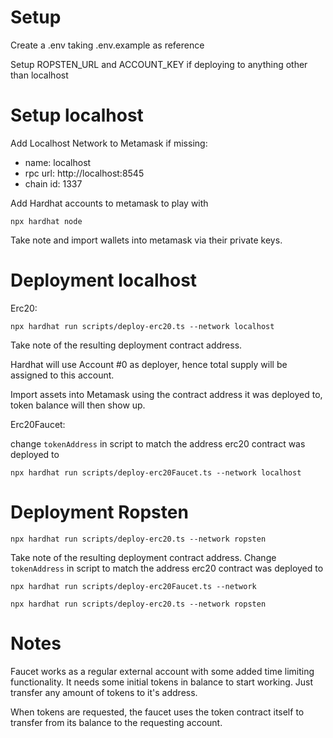 # Setup

Create a .env taking .env.example as reference

Setup ROPSTEN_URL and ACCOUNT_KEY if deploying to anything other than localhost

# Setup localhost

Add Localhost Network to Metamask if missing:

- name: localhost
- rpc url: http://localhost:8545
- chain id: 1337

Add Hardhat accounts to metamask to play with

```
npx hardhat node
```

Take note and import wallets into metamask via their private keys.

# Deployment localhost

Erc20:

```
npx hardhat run scripts/deploy-erc20.ts --network localhost
```

Take note of the resulting deployment contract address.

Hardhat will use Account #0 as deployer, hence total supply will be assigned to this account.

Import assets into Metamask using the contract address it was deployed to, token balance will then show up.

Erc20Faucet:

change `tokenAddress` in script to match the address erc20 contract was deployed to

```
npx hardhat run scripts/deploy-erc20Faucet.ts --network localhost
```

# Deployment Ropsten

```
npx hardhat run scripts/deploy-erc20.ts --network ropsten
```

Take note of the resulting deployment contract address.
Change `tokenAddress` in script to match the address erc20 contract was deployed to

```
npx hardhat run scripts/deploy-erc20Faucet.ts --network
```

```
npx hardhat run scripts/deploy-erc20.ts --network ropsten
```

# Notes

Faucet works as a regular external account with some added time limiting functionality.
It needs some initial tokens in balance to start working. Just transfer any amount of tokens to it's address.

When tokens are requested, the faucet uses the token contract itself to transfer from its balance to the requesting account.
